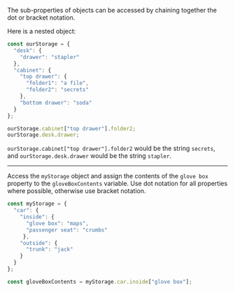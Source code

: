 The sub-properties of objects can be accessed by chaining together the dot or bracket notation.

Here is a nested object:

```jsx
const ourStorage = {
  "desk": {
    "drawer": "stapler"
  },
  "cabinet": {
    "top drawer": {
      "folder1": "a file",
      "folder2": "secrets"
    },
    "bottom drawer": "soda"
  }
};

ourStorage.cabinet["top drawer"].folder2;
ourStorage.desk.drawer;

```

`ourStorage.cabinet["top drawer"].folder2` would be the string `secrets`, and `ourStorage.desk.drawer` would be the string `stapler`.

---

Access the `myStorage` object and assign the contents of the `glove box` property to the `gloveBoxContents` variable. Use dot notation for all properties where possible, otherwise use bracket notation.

```jsx
const myStorage = {
  "car": {
    "inside": {
      "glove box": "maps",
      "passenger seat": "crumbs"
     },
    "outside": {
      "trunk": "jack"
    }
  }
};

const gloveBoxContents = myStorage.car.inside["glove box"];
```
